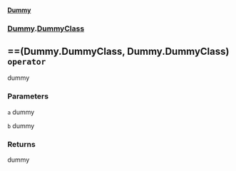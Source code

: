 #### [Dummy](./Dummy.md 'Dummy')
### [Dummy](./Dummy.md#Dummy 'Dummy').[DummyClass](./Dummy-DummyClass.md 'Dummy.DummyClass')
## ==(Dummy.DummyClass, Dummy.DummyClass) `operator`
dummy
### Parameters

<a name='Dummy-DummyClass-op_Equality(Dummy-DummyClass-_Dummy-DummyClass)-a'></a>
`a`
dummy

<a name='Dummy-DummyClass-op_Equality(Dummy-DummyClass-_Dummy-DummyClass)-b'></a>
`b`
dummy
### Returns
dummy
